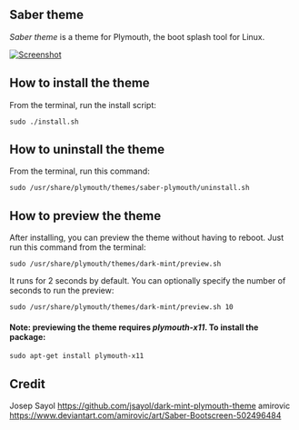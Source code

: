 ## Saber theme

*Saber theme* is a theme for Plymouth, the boot splash tool for Linux. 

[![Screenshot](https://i.imgur.com/XV5aJtF.png)](https://i.imgur.com/XV5aJtF.png)

## How to install the theme
From the terminal, run the install script:

    sudo ./install.sh

## How to uninstall the theme
From the terminal, run this command:

    sudo /usr/share/plymouth/themes/saber-plymouth/uninstall.sh

## How to preview the theme
After installing, you can preview the theme without having to reboot. Just run this command from the terminal:

    sudo /usr/share/plymouth/themes/dark-mint/preview.sh

It runs for 2 seconds by default. You can optionally specify the number of seconds to run the preview:

    sudo /usr/share/plymouth/themes/dark-mint/preview.sh 10

#### Note: previewing the theme requires *plymouth-x11*. To install the package:

    sudo apt-get install plymouth-x11


## Credit

Josep Sayol
    https://github.com/jsayol/dark-mint-plymouth-theme
amirovic
    https://www.deviantart.com/amirovic/art/Saber-Bootscreen-502496484
